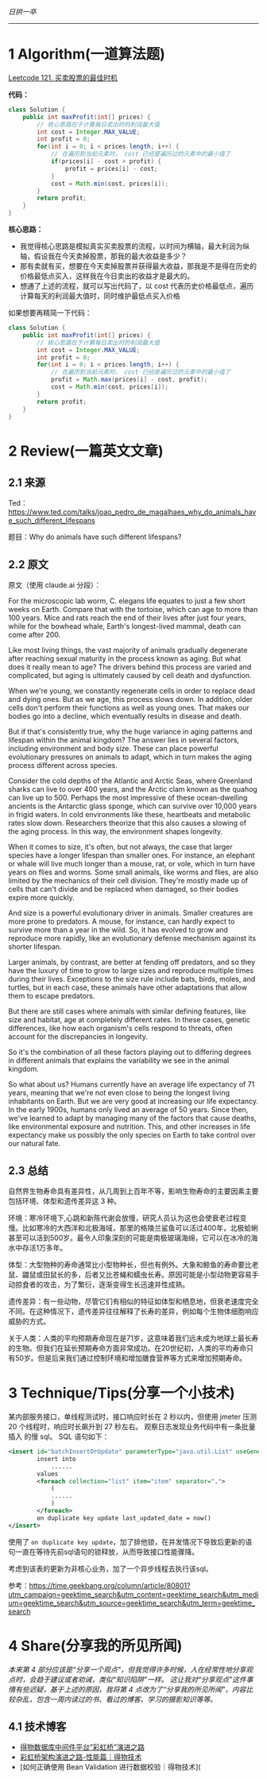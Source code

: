 
*日拱一卒*

_________________



# 1 Algorithm(一道算法题)

[Leetcode 121. 买卖股票的最佳时机](https://leetcode.cn/problems/best-time-to-buy-and-sell-stock/description/)

**代码：**

```java
class Solution {
    public int maxProfit(int[] prices) {
        // 核心思路在于计算每日卖出时的利润最大值
        int cost = Integer.MAX_VALUE;
        int profit = 0;
        for(int i = 0; i < prices.length; i++) {
            // 在遍历到当前元素时， cost 已经是遍历过的元素中的最小值了
            if(prices[i] - cost > profit) {
                profit = prices[i] - cost;
            } 
            cost = Math.min(cost, prices[i]); 
        }
        return profit;
    }
}
```

**核心思路：**

+ 我觉得核心思路是模拟真实买卖股票的流程，以时间为横轴，最大利润为纵轴，假设我在今天卖掉股票，那我的最大收益是多少？
+ 那有卖就有买，想要在今天卖掉股票并获得最大收益，那我是不是得在历史的价格最低点买入，这样我在今日卖出的收益才是最大的。
+ 想通了上述的流程，就可以写出代码了，以 cost 代表历史价格最低点，遍历计算每天的利润最大值时，同时维护最低点买入价格

如果想要再精简一下代码：

```java
class Solution {
    public int maxProfit(int[] prices) {
        // 核心思路在于计算每日卖出时的利润最大值
        int cost = Integer.MAX_VALUE;
        int profit = 0;
        for(int i = 0; i < prices.length; i++) {
            // 在遍历到当前元素时， cost 已经是遍历过的元素中的最小值了
            profit = Math.max(prices[i] - cost, profit);
            cost = Math.min(cost, prices[i]); 
        }
        return profit;
    }
}
```



# 2 Review(一篇英文文章)

## 2.1 来源

Ted：https://www.ted.com/talks/joao_pedro_de_magalhaes_why_do_animals_have_such_different_lifespans

题目：Why do animals have such different lifespans?

## 2.2 原文

原文（使用 claude.ai 分段）：

For the microscopic lab worm, C. elegans life equates to just a few short weeks on Earth. Compare that with the tortoise, which can age to more than 100 years. Mice and rats reach the end of their lives after just four years, while for the bowhead whale, Earth's longest-lived mammal, death can come after 200.

Like most living things, the vast majority of animals gradually degenerate after reaching sexual maturity in the process known as aging. But what does it really mean to age? The drivers behind this process are varied and complicated, but aging is ultimately caused by cell death and dysfunction.

When we're young, we constantly regenerate cells in order to replace dead and dying ones. But as we age, this process slows down. In addition, older cells don't perform their functions as well as young ones. That makes our bodies go into a decline, which eventually results in disease and death.

But if that's consistently true, why the huge variance in aging patterns and lifespan within the animal kingdom? The answer lies in several factors, including environment and body size. These can place powerful evolutionary pressures on animals to adapt, which in turn makes the aging process different across species.

Consider the cold depths of the Atlantic and Arctic Seas, where Greenland sharks can live to over 400 years, and the Arctic clam known as the quahog can live up to 500. Perhaps the most impressive of these ocean-dwelling ancients is the Antarctic glass sponge, which can survive over 10,000 years in frigid waters. In cold environments like these, heartbeats and metabolic rates slow down. Researchers theorize that this also causes a slowing of the aging process. In this way, the environment shapes longevity.

When it comes to size, it's often, but not always, the case that larger species have a longer lifespan than smaller ones. For instance, an elephant or whale will live much longer than a mouse, rat, or vole, which in turn have years on flies and worms. Some small animals, like worms and flies, are also limited by the mechanics of their cell division. They're mostly made up of cells that can't divide and be replaced when damaged, so their bodies expire more quickly.

And size is a powerful evolutionary driver in animals. Smaller creatures are more prone to predators. A mouse, for instance, can hardly expect to survive more than a year in the wild. So, it has evolved to grow and reproduce more rapidly, like an evolutionary defense mechanism against its shorter lifespan.

Larger animals, by contrast, are better at fending off predators, and so they have the luxury of time to grow to large sizes and reproduce multiple times during their lives. Exceptions to the size rule include bats, birds, moles, and turtles, but in each case, these animals have other adaptations that allow them to escape predators.

But there are still cases where animals with similar defining features, like size and habitat, age at completely different rates. In these cases, genetic differences, like how each organism's cells respond to threats, often account for the discrepancies in longevity.

So it's the combination of all these factors playing out to differing degrees in different animals that explains the variability we see in the animal kingdom.

So what about us? Humans currently have an average life expectancy of 71 years, meaning that we're not even close to being the longest living inhabitants on Earth. But we are very good at increasing our life expectancy. In the early 1900s, humans only lived an average of 50 years. Since then, we've learned to adapt by managing many of the factors that cause deaths, like environmental exposure and nutrition. This, and other increases in life expectancy make us possibly the only species on Earth to take control over our natural fate.



## 2.3 总结

自然界生物寿命具有差异性，从几周到上百年不等，影响生物寿命的主要因素主要包括环境、体型和遗传差异这 3  种。

环境：寒冷环境下,心跳和新陈代谢会放慢，研究人员认为这也会使衰老过程变慢。比如寒冷的大西洋和北极海域，那里的格陵兰鲨鱼可以活过400年，北极蛤蜊甚至可以活到500岁。最令人印象深刻的可能是南极玻璃海绵，它可以在冰冷的海水中存活1万多年。

体型：大型物种的寿命通常比小型物种长，但也有例外。大象和鲸鱼的寿命要比老鼠、鼹鼠或田鼠长的多，后者又比苍蝇和蠕虫长寿。原因可能是小型动物更容易手动掠食者的攻击，为了繁衍，逐渐变得生长迅速并性成熟。

遗传差异：有一些动物，尽管它们有相似的特征如体型和栖息地，但衰老速度完全不同。在这种情况下，遗传差异往往解释了长寿的差异，例如每个生物体细胞响应威胁的方式。

关于人类：人类的平均预期寿命现在是71岁，这意味着我们远未成为地球上最长寿的生物。但我们在延长预期寿命方面非常成功。在20世纪初，人类的平均寿命只有50岁。但是后来我们通过控制环境和增加膳食营养等方式来增加预期寿命。



# 3 Technique/Tips(分享一个小技术)

某内部服务接口，单线程测试时，接口响应时长在 2 秒以内，但使用 jmeter 压测 20 个线程时，响应时长飙升到 27 秒左右。
观察日志发现业务代码中有一条批量插入 的慢 sql。
SQL 语句如下：

```xml
<insert id="batchInsertOrUpdate" parameterType="java.util.List" useGeneratedKeys="true" keyProperty="id">
        insert into 
  			......
        values
        <foreach collection="list" item="item" separator=",">
            (
            ......
            )
        </foreach>
        on duplicate key update last_updated_date = now()
</insert>
```

使用了 `on duplicate key update`，加了排他锁，在并发情况下导致后更新的语句一直在等待先前sql语句的锁释放，从而导致接口性能骤降。

考虑到该表的更新为非核心业务，加了一个异步线程去执行该sql。

参考：https://time.geekbang.org/column/article/80801?utm_campaign=geektime_search&utm_content=geektime_search&utm_medium=geektime_search&utm_source=geektime_search&utm_term=geektime_search

# 4 Share(分享我的所见所闻)

*本来第 4 部分应该是“分享一个观点”，但我觉得许多时候，人在经常性地分享观点时，会趋于建议或者劝诫，类似“知识陷阱”一样。
这让我对“分享观点”这件事情有些迟疑，基于上述的原因，我将第 4 点改为了“分享我的所见所闻”，内容比较杂乱，包含一周内读过的书、看过的博客、学习的摄影知识等等。*

## 4.1 技术博客

+ [得物数据库中间件平台“彩虹桥”演进之路](https://mp.weixin.qq.com/s/ZyMBRJqbDQWYxjqlGAquKQ)
+ [彩虹桥架构演进之路-性能篇｜得物技术](https://mp.weixin.qq.com/s/QxtCyNSvxzvJHxwdJzQKzw)
+ [如何正确使用 Bean Validation 进行数据校验｜得物技术](
